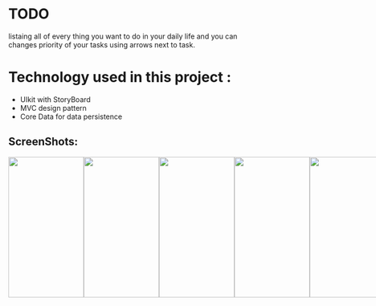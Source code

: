 # TODO
 listaing all of every thing you want to do in your daily life and you can changes priority of your tasks using arrows next to task.

# Technology  used in this project : 

- UIkit with StoryBoard
- MVC design pattern 
- Core Data for data persistence


## ScreenShots: 

<div style="display: flex; flex-direction: row;">
 <img align="center" src="https://user-images.githubusercontent.com/31698280/210545989-74ad3222-0ac2-4bf6-b636-d239afa844f2.png" width="150" height="280" />
 <img align="center" src="https://user-images.githubusercontent.com/31698280/210545999-7fd13eb5-797e-4465-8665-69a3239a6744.png" width="150" height="280"/>
 <img align="center" src="https://user-images.githubusercontent.com/31698280/210546018-5c4f7e14-71f0-49eb-9b4b-d61844ff5b29.png" width="150" height="280"/>
 <img align="center" src="https://user-images.githubusercontent.com/31698280/210546075-60146e58-0e9a-47c6-8d55-242b5ea15e3f.png" width="150" height="280"/>
<img align="center" src="https://user-images.githubusercontent.com/31698280/210546037-d25df3fd-9110-4577-b22f-76cf4401c5c1.png" width="150" height="280"/>
<img align="center" src="https://user-images.githubusercontent.com/31698280/210546050-b78f69d1-3a67-48d1-9272-930118130cd0.png" width="150" height="280"/>
</div>



